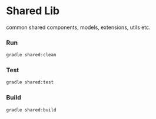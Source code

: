 Shared Lib
==========
common shared components, models, extensions, utils etc.

### Run
```bash
gradle shared:clean
```
### Test
```bash
gradle shared:test
```
### Build
```bash
gradle shared:build
```
